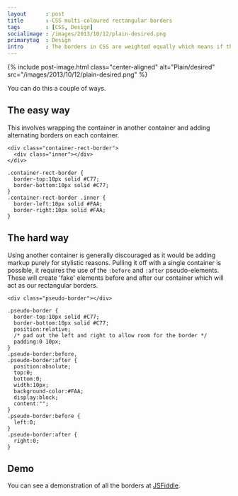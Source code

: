 ```yaml
---
layout      : post
title       : CSS multi-coloured rectangular borders
tags        : [CSS, Design]
socialimage : /images/2013/10/12/plain-desired.png
primarytag  : Design
intro       : The borders in CSS are weighted equally which means if their colours differ, the split between them will be diagonal. This is the reason that <a href="/2013/03/triangles-in-css.html">CSS triangles</a> work the way they do. Say your design wanted a more rectangular border though, where the top and bottom extended all the way out and covered the bottom portion of the left and right borders.
---
```


{% include post-image.html class="center-aligned" alt="Plain/desired" src="/images/2013/10/12/plain-desired.png" %}

You can do this a couple of ways.

## The easy way

This involves wrapping the container in another container and adding alternating borders on each container.

<!--prettify lang=html-->
    <div class="container-rect-border">
      <div class="inner"></div>
    </div>

<!--prettify lang=css-->
    .container-rect-border {
      border-top:10px solid #C77;
      border-bottom:10px solid #C77;
    }
    .container-rect-border .inner {
      border-left:10px solid #FAA;
      border-right:10px solid #FAA;
    }

## The hard way

Using another container is generally discouraged as it would be adding markup purely for stylistic reasons. Pulling it off with a single container is possible, it requires the use of the `:before` and `:after` pseudo-elements. These will create 'fake' elements before and after our container which will act as our rectangular borders.

<!--prettify lang=html-->
    <div class="pseudo-border"></div>

<!--prettify lang=css-->
    .pseudo-border {
      border-top:10px solid #C77;
      border-bottom:10px solid #C77;
      position:relative;
      /* pad out the left and right to allow room for the border */
      padding:0 10px;
    }
    .pseudo-border:before,
    .pseudo-border:after {
      position:absolute;
      top:0;
      bottom:0;
      width:10px;
      background-color:#FAA;
      display:block;
      content:"";
    }
    .pseudo-border:before {
      left:0;
    }
    .pseudo-border:after {
      right:0;
    }

## Demo

You can see a demonstration of all the borders at [JSFiddle][2].

[2]: http://jsfiddle.net/Tyriar/tCVb8/

